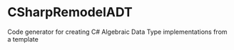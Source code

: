 # CSharpRemodelADT
Code generator for creating C# Algebraic Data Type implementations from a template
